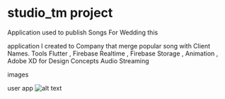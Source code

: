 # studio_tm project 

Application used to publish Songs For Wedding this

application I created to Company that merge popular song with Client Names.
Tools
Flutter , Firebase Realtime , Firebase Storage , Animation , Adobe XD for Design Concepts
Audio Streaming

images

user app 
![alt text](http://url/to/img.png)

